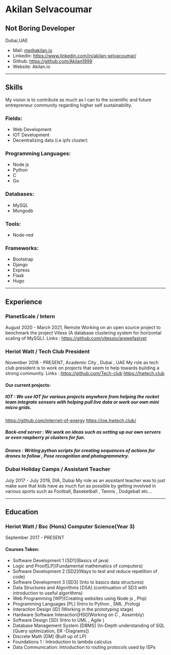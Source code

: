 
# Akilan Selvacoumar
## Not Boring Developer
Dubai,UAE

- Mail: me@akilan.io
- Linkedin: https://www.linkedin.com/in/akilan-selvacoumar/
- Github: https://github.com/Akilan1999
- Website: Akilan.io

--------------------------------------------------------------------------------------------------------------------------------------------------------------
## Skills

My vision is to contribute as much as I can to the scientific and future entrepreneur community regarding higher self sustainability.

### Fields:
- Web Development 
- IOT Development
- Decentralizing data (i.e ipfs cluster)

### Programming Languages:
- Node js
- Python
- C
- Go 

### Databases:
- MySQL
- Mongodb

### Tools:
- Node-red

### Frameworks:
- Bootstrap 
- Django 
- Express 
- Flask
- Hugo

---------------------------------------------------------------------------------------------------------------------------------------------------------------

## Experience

### PlanetScale / Intern 
August 2020 - March 2021, Remote
Working on an open source project to benchmark the project Vitess (A database clustering system for horizontal scaling of MySQL).
Links : 
https://github.com/vitessio/arewefastyet

### Heriot Watt / Tech Club President 
November 2018 - PRESENT,  Academic City , Dubai , UAE
My role as tech club president is to work on projects that seem to help towards building a strong community.
Links : 
https://github.com/Tech-club
https://hwtech.club

#### Our current projects:
##### IOT : We use IOT for various projects anywhere from helping the rocket team integrate sensors with helping pull live data or work our own mini micro grids. 
https://github.com/internet-of-energy
https://ioe.hwtech.club/

##### Back-end server : We work on ideas such as setting up our own servers  or even raspberry pi clusters for fun.   

##### Drones : Writing python scripts for creating sequences of actions for drones to follow , Pose recognition and photogrammetry.

### Dubai Holiday Camps / Assistant Teacher 
July  2017 - July  2019,  DIA, Dubai
My role as an assistant teacher was to just make sure that kids have as much fun as possible by getting involved in various sports such as Football, Baseketball , Tennis , Dodgeball etc...

------------------------------------------------------------------------------------------------------------------------------------------------------------------

## Education

### Heriot Watt / Bsc (Hons) Computer Science(Year 3)
September 2017 - PRESENT
#### Courses Taken:
- Software Development 1 [SD1](Basics of java)
- Logic and Proof[LP](Fundamental mathematics of computers)
- Software Development 2 [SD2](Ways to test and reduce repetition of code)
- Software Development 3 [SD3] (Into to basics data structures)
- Data Structures and Algorithms [DSA] (continuation of SD3 with introduction to useful algorithms)
- Web Programming [WP](Creating websites using Node js , Php)
- Programming Languages [PL] (Intro to Python , SML ,Prolog)
- Interaction Design [ID] (Working in the prototyping stage)
- Hardware Software Interaction[HSI](Working on C , Assembly)
- Software Design [SD] (Intro to UML , Agile )
- Database Management System [DBMS] (In-Depth understanding of SQL [Query optimization, ER -Diagrams])
- Discrete Math [DM] (Built up of LP)
- Foundations 1 : Introduction to lambda calculus 
- Data Communication: Introduction to routing protocols used by ISPs








